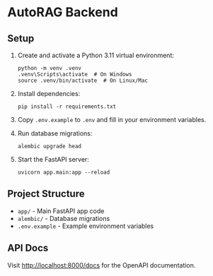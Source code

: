 # AutoRAG Backend

## Setup

1. Create and activate a Python 3.11 virtual environment:
   ```
   python -m venv .venv
   .venv\Scripts\activate  # On Windows
   source .venv/bin/activate  # On Linux/Mac
   ```
2. Install dependencies:
   ```
   pip install -r requirements.txt
   ```
3. Copy `.env.example` to `.env` and fill in your environment variables.

4. Run database migrations:
   ```
   alembic upgrade head
   ```

5. Start the FastAPI server:
   ```
   uvicorn app.main:app --reload
   ```

## Project Structure
- `app/` - Main FastAPI app code
- `alembic/` - Database migrations
- `.env.example` - Example environment variables

## API Docs
Visit [http://localhost:8000/docs](http://localhost:8000/docs) for the OpenAPI documentation. 